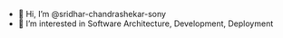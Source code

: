 - 👋 Hi, I’m @sridhar-chandrashekar-sony
- 👀 I’m interested in Software Architecture, Development, Deployment

<!---
sridhar-chandrashekar-sony/sridhar-chandrashekar-sony is a ✨ special ✨ repository because its `README.md` (this file) appears on your GitHub profile.
You can click the Preview link to take a look at your changes.
--->
